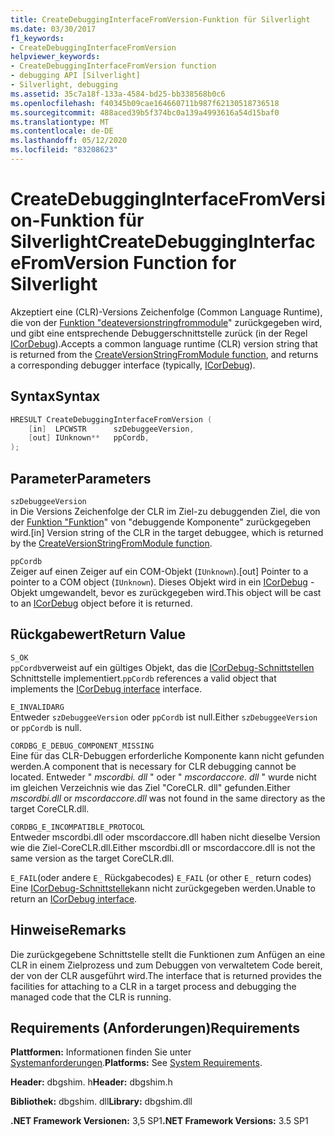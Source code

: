```yaml
---
title: CreateDebuggingInterfaceFromVersion-Funktion für Silverlight
ms.date: 03/30/2017
f1_keywords:
- CreateDebuggingInterfaceFromVersion
helpviewer_keywords:
- CreateDebuggingInterfaceFromVersion function
- debugging API [Silverlight]
- Silverlight, debugging
ms.assetid: 35c7a18f-133a-4584-bd25-bb338568b0c6
ms.openlocfilehash: f40345b09cae164660711b987f62130518736518
ms.sourcegitcommit: 488aced39b5f374bc0a139a4993616a54d15baf0
ms.translationtype: MT
ms.contentlocale: de-DE
ms.lasthandoff: 05/12/2020
ms.locfileid: "83208623"
---
```

# <a name="createdebugginginterfacefromversion-function-for-silverlight"></a><span data-ttu-id="dbc8a-102">CreateDebuggingInterfaceFromVersion-Funktion für Silverlight</span><span class="sxs-lookup"><span data-stu-id="dbc8a-102">CreateDebuggingInterfaceFromVersion Function for Silverlight</span></span>

<span data-ttu-id="dbc8a-103">Akzeptiert eine (CLR)-Versions Zeichenfolge (Common Language Runtime), die von der [Funktion "deateversionstringfrommodule](createversionstringfrommodule-function.md)" zurückgegeben wird, und gibt eine entsprechende Debuggerschnittstelle zurück (in der Regel [ICorDebug](icordebug-interface.md)).</span><span class="sxs-lookup"><span data-stu-id="dbc8a-103">Accepts a common language runtime (CLR) version string that is returned from the [CreateVersionStringFromModule function](createversionstringfrommodule-function.md), and returns a corresponding debugger interface (typically, [ICorDebug](icordebug-interface.md)).</span></span>  
  
## <a name="syntax"></a><span data-ttu-id="dbc8a-104">Syntax</span><span class="sxs-lookup"><span data-stu-id="dbc8a-104">Syntax</span></span>  
  
```cpp  
HRESULT CreateDebuggingInterfaceFromVersion (  
    [in]  LPCWSTR      szDebuggeeVersion,  
    [out] IUnknown**   ppCordb,  
);  
```  
  
## <a name="parameters"></a><span data-ttu-id="dbc8a-105">Parameter</span><span class="sxs-lookup"><span data-stu-id="dbc8a-105">Parameters</span></span>  

 `szDebuggeeVersion`\
 <span data-ttu-id="dbc8a-106">in Die Versions Zeichenfolge der CLR im Ziel-zu debuggenden Ziel, die von der [Funktion "Funktion](createversionstringfrommodule-function.md)" von "debuggende Komponente" zurückgegeben wird.</span><span class="sxs-lookup"><span data-stu-id="dbc8a-106">[in] Version string of the CLR in the target debuggee, which is returned by the [CreateVersionStringFromModule function](createversionstringfrommodule-function.md).</span></span>  
  
 `ppCordb`\
 <span data-ttu-id="dbc8a-107">Zeiger auf einen Zeiger auf ein COM-Objekt (`IUnknown`).</span><span class="sxs-lookup"><span data-stu-id="dbc8a-107">[out] Pointer to a pointer to a COM object (`IUnknown`).</span></span> <span data-ttu-id="dbc8a-108">Dieses Objekt wird in ein [ICorDebug](icordebug-interface.md) -Objekt umgewandelt, bevor es zurückgegeben wird.</span><span class="sxs-lookup"><span data-stu-id="dbc8a-108">This object will be cast to an [ICorDebug](icordebug-interface.md) object before it is returned.</span></span>  
  
## <a name="return-value"></a><span data-ttu-id="dbc8a-109">Rückgabewert</span><span class="sxs-lookup"><span data-stu-id="dbc8a-109">Return Value</span></span>

 `S_OK`\
 <span data-ttu-id="dbc8a-110">`ppCordb`verweist auf ein gültiges Objekt, das die [ICorDebug-Schnittstellen](icordebug-interface.md) Schnittstelle implementiert.</span><span class="sxs-lookup"><span data-stu-id="dbc8a-110">`ppCordb` references a valid object that implements the [ICorDebug interface](icordebug-interface.md) interface.</span></span>  
  
 `E_INVALIDARG`\
 <span data-ttu-id="dbc8a-111">Entweder `szDebuggeeVersion` oder `ppCordb` ist null.</span><span class="sxs-lookup"><span data-stu-id="dbc8a-111">Either `szDebuggeeVersion` or `ppCordb` is null.</span></span>  
  
 `CORDBG_E_DEBUG_COMPONENT_MISSING`\
 <span data-ttu-id="dbc8a-112">Eine für das CLR-Debuggen erforderliche Komponente kann nicht gefunden werden.</span><span class="sxs-lookup"><span data-stu-id="dbc8a-112">A component that is necessary for CLR debugging cannot be located.</span></span> <span data-ttu-id="dbc8a-113">Entweder " _mscordbi. dll_ " oder " _mscordaccore. dll_ " wurde nicht im gleichen Verzeichnis wie das Ziel "CoreCLR. dll" gefunden.</span><span class="sxs-lookup"><span data-stu-id="dbc8a-113">Either _mscordbi.dll_ or _mscordaccore.dll_ was not found in the same directory as the target CoreCLR.dll.</span></span>  
  
 `CORDBG_E_INCOMPATIBLE_PROTOCOL`\
 <span data-ttu-id="dbc8a-114">Entweder mscordbi.dll oder mscordaccore.dll haben nicht dieselbe Version wie die Ziel-CoreCLR.dll.</span><span class="sxs-lookup"><span data-stu-id="dbc8a-114">Either mscordbi.dll or mscordaccore.dll is not the same version as the target CoreCLR.dll.</span></span>  
  
 <span data-ttu-id="dbc8a-115">`E_FAIL`(oder andere `E_` Rückgabecodes) </span><span class="sxs-lookup"><span data-stu-id="dbc8a-115">`E_FAIL` (or other `E_` return codes)</span></span>\
 <span data-ttu-id="dbc8a-116">Eine [ICorDebug-Schnittstelle](icordebug-interface.md)kann nicht zurückgegeben werden.</span><span class="sxs-lookup"><span data-stu-id="dbc8a-116">Unable to return an [ICorDebug interface](icordebug-interface.md).</span></span>  
  
## <a name="remarks"></a><span data-ttu-id="dbc8a-117">Hinweise</span><span class="sxs-lookup"><span data-stu-id="dbc8a-117">Remarks</span></span>

 <span data-ttu-id="dbc8a-118">Die zurückgegebene Schnittstelle stellt die Funktionen zum Anfügen an eine CLR in einem Zielprozess und zum Debuggen von verwaltetem Code bereit, der von der CLR ausgeführt wird.</span><span class="sxs-lookup"><span data-stu-id="dbc8a-118">The interface that is returned provides the facilities for attaching to a CLR in a target process and debugging the managed code that the CLR is running.</span></span>  
  
## <a name="requirements"></a><span data-ttu-id="dbc8a-119">Requirements (Anforderungen)</span><span class="sxs-lookup"><span data-stu-id="dbc8a-119">Requirements</span></span>

 <span data-ttu-id="dbc8a-120">**Plattformen:** Informationen finden Sie unter [Systemanforderungen](../../get-started/system-requirements.md).</span><span class="sxs-lookup"><span data-stu-id="dbc8a-120">**Platforms:** See [System Requirements](../../get-started/system-requirements.md).</span></span>  
  
 <span data-ttu-id="dbc8a-121">**Header:** dbgshim. h</span><span class="sxs-lookup"><span data-stu-id="dbc8a-121">**Header:** dbgshim.h</span></span>  
  
 <span data-ttu-id="dbc8a-122">**Bibliothek:** dbgshim. dll</span><span class="sxs-lookup"><span data-stu-id="dbc8a-122">**Library:** dbgshim.dll</span></span>  
  
 <span data-ttu-id="dbc8a-123">**.NET Framework Versionen:** 3,5 SP1</span><span class="sxs-lookup"><span data-stu-id="dbc8a-123">**.NET Framework Versions:** 3.5 SP1</span></span>

